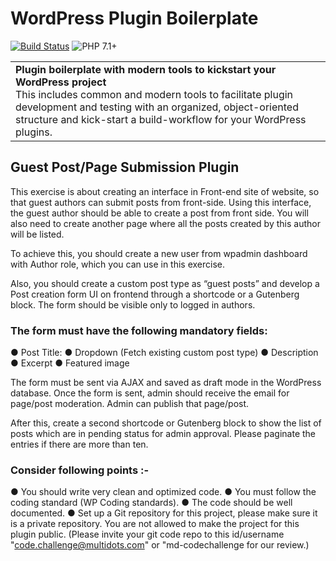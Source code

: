# WordPress Plugin Boilerplate

[![Build Status](https://api.travis-ci.org/wp-strap/wordpress-plugin-boilerplate.svg?branch=master&status=passed)](https://travis-ci.org/github/wp-strap/wordpress-plugin-boilerplate)
![PHP 7.1+](https://img.shields.io/badge/PHP-7.1%2B-brightgreen)
<table width='100%' align="center">
    <tr>
        <td align='left' width='100%' colspan='2'>
            <strong>Plugin boilerplate with modern tools to kickstart your WordPress project</strong><br />
            This includes common and modern tools to facilitate plugin development and testing with an organized, object-oriented structure and kick-start a build-workflow for your WordPress plugins. 
        </td>
    </tr>
</table>

## Guest Post/Page Submission Plugin 
This exercise is about creating an interface in Front-end site of website, so that guest authors can submit posts from front-side. Using this interface, the guest author should be able to create a post from front side. You will also need to create another page where all the posts created by this author will be listed. 

To achieve this, you should create a new user from wpadmin dashboard with Author role, which you can use in this exercise. 

Also, you should create a custom post type as “guest posts” and develop a Post creation form UI on frontend through a shortcode or a Gutenberg block. The form should be visible only to logged in authors. 

### The form must have the following mandatory fields: 
● Post Title: 
● Dropdown (Fetch existing custom post type) 
● Description 
● Excerpt 
● Featured image 

The form must be sent via AJAX and saved as draft mode in the WordPress database. Once the form is sent, admin should receive the email for page/post moderation. Admin can publish that page/post. 

After this, create a second shortcode or Gutenberg block to show the list of posts which are in pending status for admin approval. Please paginate the entries if there are more than ten. 
### Consider following points :- 
● You should write very clean and optimized code. 
● You must follow the coding standard (WP Coding standards). 
● The code should be well documented. 
● Set up a Git repository for this project, please make sure it is a private repository. You are not allowed to make the project for this plugin public. (Please invite your git code repo to this id/username "code.challenge@multidots.com" or "md-codechallenge for our review.)